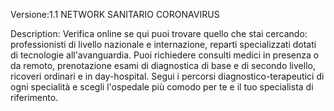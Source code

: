 Versione:1.1
NETWORK SANITARIO CORONAVIRUS

Description: Verifica online se qui puoi trovare quello che stai cercando: professionisti di livello nazionale e internazione, reparti specializzati dotati di tecnologie all'avanguardia. 
Puoi richiedere consulti medici in presenza o da remoto, prenotazione esami di diagnostica di base e di secondo livello, ricoveri ordinari e in day-hospital.
Segui i percorsi diagnostico-terapeutici di ogni specialità e scegli l'ospedale più comodo per te e il tuo specialista di riferimento.
